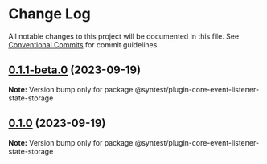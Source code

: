 # Change Log

All notable changes to this project will be documented in this file.
See [Conventional Commits](https://conventionalcommits.org) for commit guidelines.

## [0.1.1-beta.0](https://github.com/syntest-framework/syntest-core/compare/@syntest/plugin-core-event-listener-state-storage@0.1.0-beta.3...@syntest/plugin-core-event-listener-state-storage@0.1.1-beta.0) (2023-09-19)

**Note:** Version bump only for package @syntest/plugin-core-event-listener-state-storage

## [0.1.0](https://github.com/syntest-framework/syntest-core/compare/@syntest/plugin-core-event-listener-state-storage@0.1.0-beta.3...@syntest/plugin-core-event-listener-state-storage@0.1.0) (2023-09-19)

**Note:** Version bump only for package @syntest/plugin-core-event-listener-state-storage
